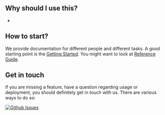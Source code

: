 ## Why should I use this?

* 


## How to start?

We provide documentation for different people and different tasks. A good starting point is the
[Getting Started](./getting-started/index.md). You might want to look at [Reference Guide](./reference-guide/index.md).

## Get in touch

If you are missing a feature, have a question regarding usage or deployment, you should definitely get in touch
with us. There are various ways to do so:

[![Github Issues](https://img.shields.io/github/issues/toolisticon/avro-kotlin)](https://github.com/holunda-io/camunda-bpm-taskpool/issues)
